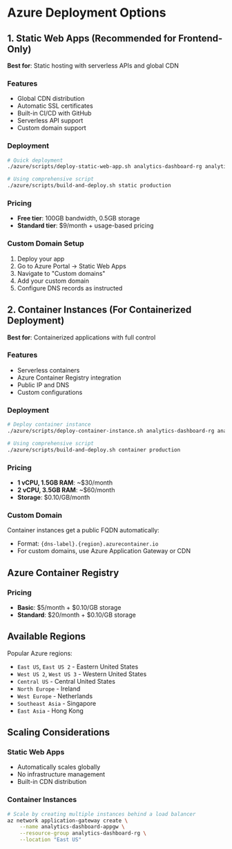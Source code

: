 
# Azure Deployment Options

## 1. Static Web Apps (Recommended for Frontend-Only)

**Best for**: Static hosting with serverless APIs and global CDN

### Features
- Global CDN distribution
- Automatic SSL certificates
- Built-in CI/CD with GitHub
- Serverless API support
- Custom domain support

### Deployment
```bash
# Quick deployment
./azure/scripts/deploy-static-web-app.sh analytics-dashboard-rg analytics-dashboard "East US 2"

# Using comprehensive script
./azure/scripts/build-and-deploy.sh static production
```

### Pricing
- **Free tier**: 100GB bandwidth, 0.5GB storage
- **Standard tier**: $9/month + usage-based pricing

### Custom Domain Setup
1. Deploy your app
2. Go to Azure Portal → Static Web Apps
3. Navigate to "Custom domains"
4. Add your custom domain
5. Configure DNS records as instructed

## 2. Container Instances (For Containerized Deployment)

**Best for**: Containerized applications with full control

### Features
- Serverless containers
- Azure Container Registry integration
- Public IP and DNS
- Custom configurations

### Deployment
```bash
# Deploy container instance
./azure/scripts/deploy-container-instance.sh analytics-dashboard-rg analytics-dashboard analyticsdashboardacr

# Using comprehensive script
./azure/scripts/build-and-deploy.sh container production
```

### Pricing
- **1 vCPU, 1.5GB RAM**: ~$30/month
- **2 vCPU, 3.5GB RAM**: ~$60/month
- **Storage**: $0.10/GB/month

### Custom Domain
Container instances get a public FQDN automatically:
- Format: `{dns-label}.{region}.azurecontainer.io`
- For custom domains, use Azure Application Gateway or CDN

## Azure Container Registry

### Pricing
- **Basic**: $5/month + $0.10/GB storage
- **Standard**: $20/month + $0.10/GB storage

## Available Regions

Popular Azure regions:
- `East US`, `East US 2` - Eastern United States
- `West US 2`, `West US 3` - Western United States
- `Central US` - Central United States
- `North Europe` - Ireland
- `West Europe` - Netherlands
- `Southeast Asia` - Singapore
- `East Asia` - Hong Kong

## Scaling Considerations

### Static Web Apps
- Automatically scales globally
- No infrastructure management
- Built-in CDN distribution

### Container Instances
```bash
# Scale by creating multiple instances behind a load balancer
az network application-gateway create \
    --name analytics-dashboard-appgw \
    --resource-group analytics-dashboard-rg \
    --location "East US"
```
